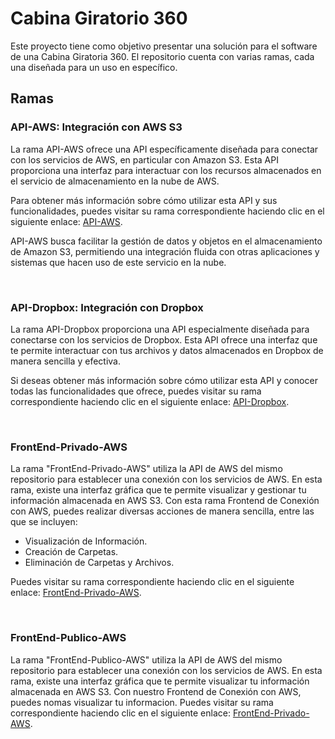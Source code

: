# Cabina Giratorio 360
Este proyecto tiene como objetivo presentar una solución para el software de una Cabina Giratoria 360. El repositorio cuenta con varias ramas, cada una diseñada para un uso en específico.

## Ramas

### API-AWS: Integración con AWS S3
La rama API-AWS ofrece una API específicamente diseñada para conectar con los servicios de AWS, en particular con Amazon S3. Esta API proporciona una interfaz para interactuar con los recursos almacenados en el servicio de almacenamiento en la nube de AWS.

Para obtener más información sobre cómo utilizar esta API y sus funcionalidades, puedes visitar su rama correspondiente haciendo clic en el siguiente enlace:  [API-AWS](https://github.com/EdwinC27/CabinaGiratoria360/tree/API-AWS).

API-AWS busca facilitar la gestión de datos y objetos en el almacenamiento de Amazon S3, permitiendo una integración fluida con otras aplicaciones y sistemas que hacen uso de este servicio en la nube.

<br>

### API-Dropbox: Integración con Dropbox
La rama API-Dropbox proporciona una API especialmente diseñada para conectarse con los servicios de Dropbox. Esta API ofrece una interfaz que te permite interactuar con tus archivos y datos almacenados en Dropbox de manera sencilla y efectiva.

Si deseas obtener más información sobre cómo utilizar esta API y conocer todas las funcionalidades que ofrece, puedes visitar su rama correspondiente haciendo clic en el siguiente enlace: [API-Dropbox](https://github.com/EdwinC27/CabinaGiratoria360/tree/API-Dropbox).

<br>

### FrontEnd-Privado-AWS
La rama "FrontEnd-Privado-AWS" utiliza la API de AWS del mismo repositorio para establecer una conexión con los servicios de AWS. En esta rama, existe una interfaz gráfica que te permite visualizar y gestionar tu información almacenada en AWS S3. Con esta rama Frontend de Conexión con AWS, puedes realizar diversas acciones de manera sencilla, entre las que se incluyen:
  * Visualización de Información.
  * Creación de Carpetas.
  * Eliminación de Carpetas y Archivos.
    
Puedes visitar su rama correspondiente haciendo clic en el siguiente enlace:  [FrontEnd-Privado-AWS](https://github.com/EdwinC27/CabinaGiratoria360/tree/FrontEnd-Privado-AWS).

<br>

### FrontEnd-Publico-AWS
La rama "FrontEnd-Publico-AWS" utiliza la API de AWS del mismo repositorio para establecer una conexión con los servicios de AWS. En esta rama, existe una interfaz gráfica que te permite visualizar tu información almacenada en AWS S3. Con nuestro Frontend de Conexión con AWS, puedes nomas visualizar tu informacion. Puedes visitar su rama correspondiente haciendo clic en el siguiente enlace:  [FrontEnd-Privado-AWS](https://github.com/EdwinC27/CabinaGiratoria360/tree/FrontEnd-Publico-AWS).
